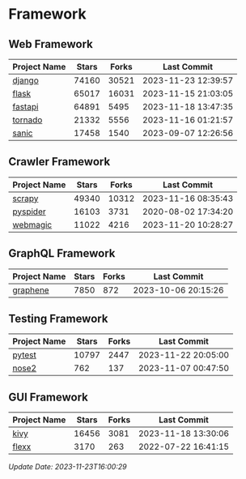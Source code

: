# Framework

## Web Framework
| Project Name | Stars | Forks | Last Commit |
| ------------ | ----- | ----- | ----------- |
| [django](https://github.com/django/django) | 74160 | 30521 | 2023-11-23 12:39:57 |
| [flask](https://github.com/pallets/flask) | 65017 | 16031 | 2023-11-15 21:03:05 |
| [fastapi](https://github.com/tiangolo/fastapi) | 64891 | 5495 | 2023-11-18 13:47:35 |
| [tornado](https://github.com/tornadoweb/tornado) | 21332 | 5556 | 2023-11-16 01:21:57 |
| [sanic](https://github.com/sanic-org/sanic) | 17458 | 1540 | 2023-09-07 12:26:56 |

## Crawler Framework
| Project Name | Stars | Forks | Last Commit |
| ------------ | ----- | ----- | ----------- |
| [scrapy](https://github.com/scrapy/scrapy) | 49340 | 10312 | 2023-11-16 08:35:43 |
| [pyspider](https://github.com/binux/pyspider) | 16103 | 3731 | 2020-08-02 17:34:20 |
| [webmagic](https://github.com/code4craft/webmagic) | 11022 | 4216 | 2023-11-20 10:28:27 |

## GraphQL Framework
| Project Name | Stars | Forks | Last Commit |
| ------------ | ----- | ----- | ----------- |
| [graphene](https://github.com/graphql-python/graphene) | 7850 | 872 | 2023-10-06 20:15:26 |

## Testing Framework
| Project Name | Stars | Forks | Last Commit |
| ------------ | ----- | ----- | ----------- |
| [pytest](https://github.com/pytest-dev/pytest) | 10797 | 2447 | 2023-11-22 20:05:00 |
| [nose2](https://github.com/nose-devs/nose2) | 762 | 137 | 2023-11-07 00:47:50 |

## GUI Framework
| Project Name | Stars | Forks | Last Commit |
| ------------ | ----- | ----- | ----------- |
| [kivy](https://github.com/kivy/kivy) | 16456 | 3081 | 2023-11-18 13:30:06 |
| [flexx](https://github.com/flexxui/flexx) | 3170 | 263 | 2022-07-22 16:41:15 |

*Update Date: 2023-11-23T16:00:29*